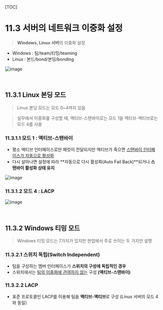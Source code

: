 [TOC]

# 11.3 서버의 네트워크 이중화 설정

> **Windows, Linux 서버**의 이중화 설정

- Windows : 팀/team/티밍/teaming
- Linux : 본드/bond/본딩/bonding

![image](https://user-images.githubusercontent.com/87461594/192136999-28539424-bd32-4fe3-80bf-9092664102a7.png)

<br>

## 11.3.1 Linux 본딩 모드

> Linux 본딩 모드는 모드 0~4까지 있음

> 실무에서 이중화를 구성할 때, 액티브-스탠바이로는 모드 1을 액티브-액티브로는 모드 4를 사용

### 11.3.1.1 모드 1 : 액티브-스탠바이

- 평소 액티브 인터페이스로만 패킷이 전달되지만 액티브가 죽으면 <u>스탠바이 인터페이스가 자동으로 활성화</u>
- 다시 살아나면 설정에 따라 **자동으로 다시 활성화(Auto Fail Back)**되거나 **스탠바이 활성화 상태 유지**

![image](https://user-images.githubusercontent.com/87461594/192137222-8709e88e-2dd7-488d-a400-74a4a88e1e74.png)

### 11.3.1.2 모드 4 : LACP

![image](https://user-images.githubusercontent.com/87461594/192137239-44383e54-0603-454b-a8c4-098470e8eff8.png)

<br>

## 11.3.2 Windows 티밍 모드

> Windows 티밍 모드는 7가지가 있지만 현업에서 주로 쓰이는 두 가지만 설명

### 11.3.2.1 스위치 독립(Switch Independent)

- 팀을 구성하는 멤버 인터페이스가 **스위치의 구성에 독립적인 경우**
- 스위치에서는 <u>팀의 이중화에 관여하지 않는</u> 구성 **(액티브-스탠바이)**

### 11.3.2.2 LACP

- 표준 프로토콜인 LACP를 이용해 팀을 **액티브-액티브**로 구성 (Linux 서버의 모드 4와 동일)